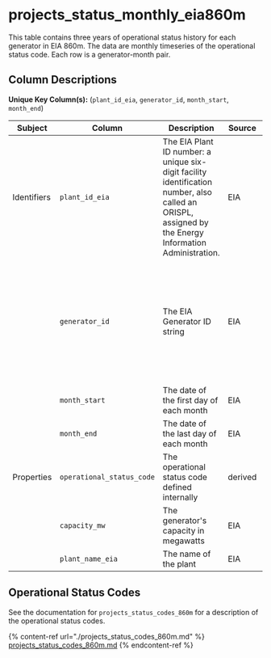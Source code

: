 # projects_status_monthly_eia860m

This table contains three years of operational status history for each generator in EIA 860m. The data are monthly timeseries of the operational status code. Each row is a generator-month pair.

## Column Descriptions

**Unique Key Column(s):** (`plant_id_eia`, `generator_id`, `month_start`, `month_end`)

|Subject|Column|Description|Source|Notes|
|----|----|----|----|----|
|Identifiers|`plant_id_eia`|The EIA Plant ID number: a unique six-digit facility identification number, also called an ORISPL, assigned by the Energy Information Administration.|EIA||
||`generator_id`|The EIA Generator ID string|EIA|Generator ID is usually numeric, but sometimes includes letters. Make sure you treat it as a string!|
||`month_start`|The date of the first day of each month|EIA||
||`month_end`|The date of the last day of each month|EIA||
|Properties|`operational_status_code`|The operational status code defined internally|derived|See the table below for more details|
||`capacity_mw`|The generator's capacity in megawatts|EIA||
||`plant_name_eia`|The name of the plant|EIA||

## Operational Status Codes

See the documentation for `projects_status_codes_860m` for a description of the operational status codes.

{% content-ref url="./projects_status_codes_860m.md" %}
[projects_status_codes_860m.md](./projects_status_codes_860m.md)
{% endcontent-ref %}
